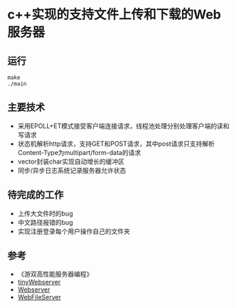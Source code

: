 # c++实现的支持文件上传和下载的Web服务器

## 运行
```
make
./main
```

## 主要技术
* 采用EPOLL+ET模式接受客户端连接请求，线程池处理分别处理客户端的读和写请求
* 状态机解析http请求，支持GET和POST请求，其中post请求只支持解析Content-Type为multipart/form-data的请求
* vector封装char实现自动增长的缓冲区
* 同步/异步日志系统记录服务器允许状态


## 待完成的工作
* 上传大文件时的bug
* 中文路径报错的bug
* 实现注册登录每个用户操作自己的文件夹


## 参考
* 《游双高性能服务器编程》
* [tinyWebserver](https://github.com/qinguoyi/TinyWebServer)
* [Webserver](https://github.com/qinguoyi/TinyWebServer)
* [WebFileServer](https://github.com/shangguanyongshi/WebFileServer)